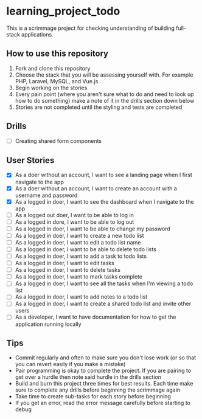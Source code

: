 # learning_project_todo

This is a scrimmage project for checking understanding of building full-stack applications.

## How to use this repository

1. Fork and clone this repository
1. Choose the stack that you will be assessing yourself with. For example PHP, Laravel, MySQL, and Vue.js
1. Begin working on the stories
1. Every pain point (where you aren't sure what to do and need to look up how to do something) make a note of it in the drills section down below
1. Stories are not completed until the styling and tests are completed

## Drills

<!-- Example Drill -->
* [ ] Creating shared form components

## User Stories

* [x] As a doer without an account, I want to see a landing page when I first navigate to the app
* [x] As a doer without an account, I want to create an account with a username and password
* [x] As a logged in doer, I want to see the dashboard when I navigate to the app
* [ ] As a logged out doer, I want to be able to log in
* [ ] As a logged in dore, I want to be able to log out
* [ ] As a logged in doer, I want to be able to change my password
* [ ] As a logged in doer, I want to create a new todo list
* [ ] As a logged in doer, I want to edit a todo list name
* [ ] As a logged in doer, I want to be able to delete todo lists
* [ ] As a logged in doer, I want to add a task to todo lists
* [ ] As a logged in doer, I want to edit tasks
* [ ] As a logged in doer, I want to delete tasks
* [ ] As a logged in doer, I want to mark tasks complete
* [ ] As a logged in doer, I want to see all the tasks when I'm viewing a todo list
* [ ] As a logged in doer, I want to add notes to a todo list
* [ ] As a logged in doer, I want to create a shared todo list and invite other users
* [ ] As a developer, I want to have documentation for how to get the application running locally

## Tips

* Commit regularly and often to make sure you don't lose work (or so that you can revert easily if you make a mistake)
* Pair programming is okay to complete the project. If you are pairing to get over a hurdle then note said hurdle in the drills section
* Build and burn this project three times for best results. Each time make sure to complete any drills before beginning the scrimmage again
* Take time to create sub-tasks for each story before beginning
* If you get an error, read the error message carefully before starting to debug
